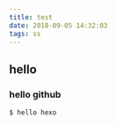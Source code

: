 ```yaml
---
title: test
date: 2018-09-05 14:32:03
tags: ss
---
```

## hello

### hello github

``` bash
$ hello hexo
```